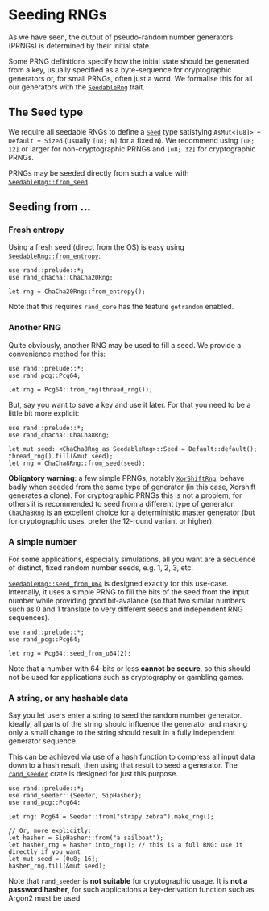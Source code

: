 # Seeding RNGs

As we have seen, the output of pseudo-random number generators (PRNGs) is
determined by their initial state.

Some PRNG definitions specify how the initial state should be generated from a
key, usually specified as a byte-sequence for cryptographic generators or,
for small PRNGs, often just a word. We formalise this for all our generators
with the [`SeedableRng`] trait.

## The Seed type

We require all seedable RNGs to define a [`Seed`] type satisfying
`AsMut<[u8]> + Default + Sized` (usually `[u8; N]` for a fixed `N`).
We recommend using `[u8; 12]` or larger for non-cryptographic PRNGs and
`[u8; 32]` for cryptographic PRNGs.

PRNGs may be seeded directly from such a value with [`SeedableRng::from_seed`].

## Seeding from ...

### Fresh entropy

Using a fresh seed (direct from the OS) is easy using [`SeedableRng::from_entropy`]:

```rust,editable
use rand::prelude::*;
use rand_chacha::ChaCha20Rng;

let rng = ChaCha20Rng::from_entropy();
```

Note that this requires `rand_core` has the feature `getrandom` enabled.

### Another RNG

Quite obviously, another RNG may be used to fill a seed. We provide a
convenience method for this:

```rust,editable
use rand::prelude::*;
use rand_pcg::Pcg64;

let rng = Pcg64::from_rng(thread_rng());
```

But, say you want to save a key and use it later. For that you need to be a
little bit more explicit:

```rust,editable
use rand::prelude::*;
use rand_chacha::ChaCha8Rng;

let mut seed: <ChaCha8Rng as SeedableRng>::Seed = Default::default();
thread_rng().fill(&mut seed);
let rng = ChaCha8Rng::from_seed(seed);
```

**Obligatory warning**: a few simple PRNGs, notably [`XorShiftRng`],
behave badly when seeded from the same type of generator (in this case, Xorshift
generates a clone). For cryptographic PRNGs this is not a problem;
for others it is recommended to seed from a different type of generator.
[`ChaCha8Rng`] is an excellent choice for a deterministic master generator
(but for cryptographic uses, prefer the 12-round variant or higher).

### A simple number

For some applications, especially simulations, all you want are a sequence of
distinct, fixed random number seeds, e.g. 1, 2, 3, etc.

[`SeedableRng::seed_from_u64`] is designed exactly for this use-case.
Internally, it uses a simple PRNG to fill the bits of the seed from the input
number while providing good bit-avalance (so that two similar numbers such as
0 and 1 translate to very different seeds and independent RNG sequences).

```rust,editable
use rand::prelude::*;
use rand_pcg::Pcg64;

let rng = Pcg64::seed_from_u64(2);
```

Note that a number with 64-bits or less **cannot be secure**, so this should
not be used for applications such as cryptography or gambling games.

### A string, or any hashable data

Say you let users enter a string to seed the random number generator. Ideally,
all parts of the string should influence the generator and making only a small
change to the string should result in a fully independent generator sequence.

This can be achieved via use of a hash function to compress all input data down
to a hash result, then using that result to seed a generator. The
[`rand_seeder`] crate is designed for just this purpose.

```rust,editable
use rand::prelude::*;
use rand_seeder::{Seeder, SipHasher};
use rand_pcg::Pcg64;

let rng: Pcg64 = Seeder::from("stripy zebra").make_rng();

// Or, more explicitly:
let hasher = SipHasher::from("a sailboat");
let hasher_rng = hasher.into_rng(); // this is a full RNG: use it directly if you want
let mut seed = [0u8; 16];
hasher_rng.fill(&mut seed);
```

Note that `rand_seeder` is **not suitable** for cryptographic usage.
It is **not a password hasher**, for such applications a key-derivation
function such as Argon2 must be used.


[`SeedableRng`]: ../rand/rand_core/trait.SeedableRng.html
[`Seed`]: ../rand/rand_core/trait.SeedableRng.html#type.Seed
[`SeedableRng::from_seed`]: ../rand/rand_core/trait.SeedableRng.html#tymethod.from_seed
[`SeedableRng::from_rng`]: ../rand/rand_core/trait.SeedableRng.html#method.from_rng
[`SeedableRng::seed_from_u64`]: ../rand/rand_core/trait.SeedableRng.html#method.seed_from_u64
[`SeedableRng::from_entropy`]: ../rand/rand_core/trait.SeedableRng.html#method.from_entropy
[`XorShiftRng`]: ../rand/rand_xorshift/struct.XorShiftRng.html
[`ChaCha8Rng`]: ../rand/rand_chacha/struct.ChaCha8Rng.html
[`rand_seeder`]: https://github.com/rust-random/seeder/
